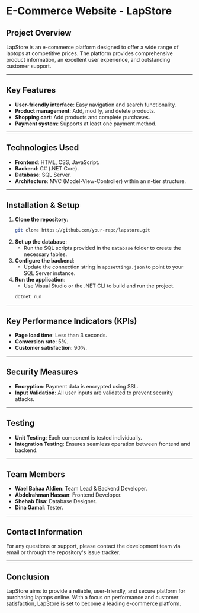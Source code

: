 # **E-Commerce Website - LapStore**

## **Project Overview**
LapStore is an e-commerce platform designed to offer a wide range of laptops at competitive prices. The platform provides comprehensive product information, an excellent user experience, and outstanding customer support.

---

## **Key Features**
- **User-friendly interface**: Easy navigation and search functionality.
- **Product management**: Add, modify, and delete products.
- **Shopping cart**: Add products and complete purchases.
- **Payment system**: Supports at least one payment method.

---

## **Technologies Used**
- **Frontend**: HTML, CSS, JavaScript.
- **Backend**: C# (.NET Core).
- **Database**: SQL Server.
- **Architecture**: MVC (Model-View-Controller) within an n-tier structure.

---

## **Installation & Setup**
1. **Clone the repository**:
   ```bash
   git clone https://github.com/your-repo/lapstore.git
   ```
2. **Set up the database**:
   - Run the SQL scripts provided in the `Database` folder to create the necessary tables.
3. **Configure the backend**:
   - Update the connection string in `appsettings.json` to point to your SQL Server instance.
4. **Run the application**:
   - Use Visual Studio or the .NET CLI to build and run the project.
   ```bash
   dotnet run
   ```

---

## **Key Performance Indicators (KPIs)**
- **Page load time**: Less than 3 seconds.
- **Conversion rate**: 5%.
- **Customer satisfaction**: 90%.

---

## **Security Measures**
- **Encryption**: Payment data is encrypted using SSL.
- **Input Validation**: All user inputs are validated to prevent security attacks.

---

## **Testing**
- **Unit Testing**: Each component is tested individually.
- **Integration Testing**: Ensures seamless operation between frontend and backend.

---

## **Team Members**
- **Wael Bahaa Aldien**: Team Lead & Backend Developer.
- **Abdelrahman Hassan**: Frontend Developer.
- **Shehab Eisa**: Database Designer.
- **Dina Gamal**: Tester.

---

## **Contact Information**
For any questions or support, please contact the development team via email or through the repository's issue tracker.

---

## **Conclusion**
LapStore aims to provide a reliable, user-friendly, and secure platform for purchasing laptops online. With a focus on performance and customer satisfaction, LapStore is set to become a leading e-commerce platform.
